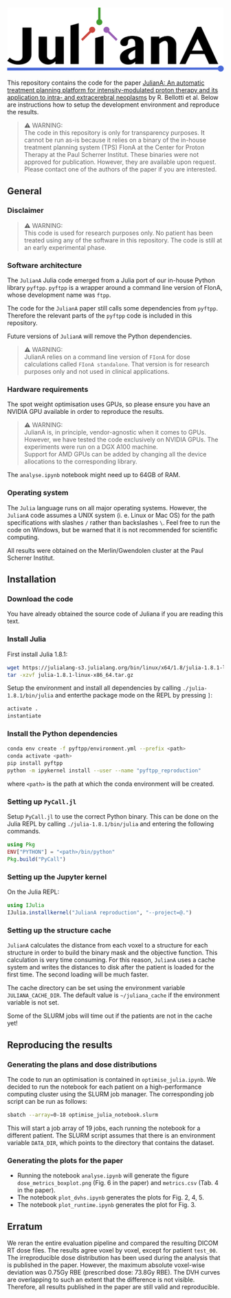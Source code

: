 ![](juliana_logo.svg)

This repository contains the code for the paper [JulianA: An automatic treatment planning platform for intensity-modulated proton therapy and its application to intra- and extracerebral neoplasms](https://doi.org/10.48550/arXiv.2305.10211) by R. Bellotti et al. Below are instructions how to setup the development environment and reproduce the results.

> ⚠️ WARNING:<br />
> The code in this repository is only for transparency purposes. It cannot be run as-is because it relies on a binary of the in-house treatment planning system (TPS) FIonA at the Center for Proton Therapy at the Paul Scherrer Institut. These binaries were not approved for publication. However, they are available upon request.<br />
> Please contact one of the authors of the paper if you are interested.


## General

### Disclaimer

> ⚠️ WARNING:<br />
> This code is used for research purposes only. No patient has been treated using any of the software in this repository. The code is still at an early experimental phase.

### Software architecture

The `JulianA` Julia code emerged from a Julia port of our in-house Python library `pyftpp`. `pyftpp` is a wrapper around a command line version of FIonA, whose development name was `ftpp`.

The code for the `JulianA` paper still calls some dependencies from `pyftpp`. Therefore the relevant parts of the `pyftpp` code is included in this repository.

Future versions of `JulianA` will remove the Python dependencies.

> ⚠️ WARNING:<br />
> JulianA relies on a command line version of `FIonA` for dose calculations called `FIonA standalone`. That version is for research purposes only and not used in clinical applications.

### Hardware requirements

The spot weight optimisation uses  GPUs, so please ensure you have an NVIDIA GPU available in order to reproduce the results.

> ⚠️ WARNING:<br />
> JulianA is, in principle, vendor-agnostic when it comes to GPUs. However, we have tested the code exclusively on NVIDIA GPUs. The experiments were run on a DGX A100 machine.<br />
> Support for AMD GPUs can be added by changing all the device allocations to the corresponding library.

The `analyse.ipynb` notebook might need up to 64GB of RAM.

### Operating system

The `Julia` language runs on all major operating systems. However, the `JulianA` code assumes a UNIX system (i. e. Linux or Mac OS) for the path specifications with slashes `/` rather than backslashes `\`. Feel free to run the code on Windows, but be warned that it is not recommended for scientific computing.

All results were obtained on the Merlin/Gwendolen cluster at the Paul Scherrer Institut.

## Installation

### Download the code

You have already obtained the source code of Juliana if you are reading this text.

### Install Julia

First install Julia 1.8.1:

```bash
wget https://julialang-s3.julialang.org/bin/linux/x64/1.8/julia-1.8.1-linux-x86_64.tar.gz
tar -xzvf julia-1.8.1-linux-x86_64.tar.gz
```

Setup the environment and install all dependencies by calling `./julia-1.8.1/bin/julia` and enterthe package mode on the REPL by pressing `]`:

```julia
activate .
instantiate
```

### Install the Python dependencies

```bash
conda env create -f pyftpp/environment.yml --prefix <path>
conda activate <path>
pip install pyftpp
python -m ipykernel install --user --name "pyftpp_reproduction"
```
where `<path>` is the path at which the conda environment will be created.


### Setting up `PyCall.jl`

Setup `PyCall.jl` to use the correct Python binary. This can be done on the Julia REPL by calling `./julia-1.8.1/bin/julia` and entering the following commands.

```julia
using Pkg
ENV["PYTHON"] = "<path>/bin/python"
Pkg.build("PyCall")
```


### Setting up the Jupyter kernel

On the Julia REPL:

```julia
using IJulia
IJulia.installkernel("JulianA reproduction", "--project=@.")
```

### Setting up the structure cache

`JulianA` calculates the distance from each voxel to a structure for each structure in order to build the binary mask and the objective function. This calculation is very time consuming. For this reason, `JulianA` uses a cache system and writes the distances to disk after the patient is loaded for the first time. The second loading will be much faster.

The cache directory can be set using the environment variable `JULIANA_CACHE_DIR`. The default value is `~/juliana_cache` if the environment variable is not set.

Some of the SLURM jobs will time out if the patients are not in the cache yet!


## Reproducing the results

### Generating the plans and dose distributions

The code to run an optimisation is contained in `optimise_julia.ipynb`. We decided to run the notebook for each patient on a high-performance computing cluster using the SLURM job manager. The corresponding job script can be run as follows:

```bash
sbatch --array=0-18 optimise_julia_notebook.slurm 
```

This will start a job array of 19 jobs, each running the notebook for a different patient. The SLURM script assumes that there is an environment variable `DATA_DIR`, which points to the directory that contains the dataset.


### Generating the plots for the paper

- Running the notebook `analyse.ipynb` will generate the figure `dose_metrics_boxplot.png` (Fig. 6 in the paper) and `metrics.csv` (Tab. 4 in the paper).
- The notebook `plot_dvhs.ipynb` generates the plots for Fig. 2, 4, 5.
- The notebook `plot_runtime.ipynb` generates the plot for Fig. 3.



## Erratum

We reran the entire evaluation pipeline and compared the resulting DICOM RT dose files. The results agree voxel by voxel, except for patient `test_00`. The irreproducible dose distribution has been used during the analysis that is published in the paper. However, the maximum absolute voxel-wise deviation was 0.75Gy RBE (prescribed dose: 73.8Gy RBE). The DVH curves are overlapping to such an extent that the difference is not visible. Therefore, all results published in the paper are still valid and reproducible.
